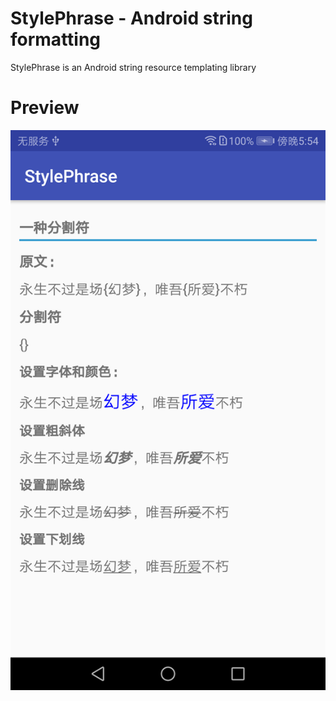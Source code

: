# StylePhrase - Android string formatting

StylePhrase is an Android string resource templating library

# Preview

![device-one-separator](./screenshot/device-one-separator.png)